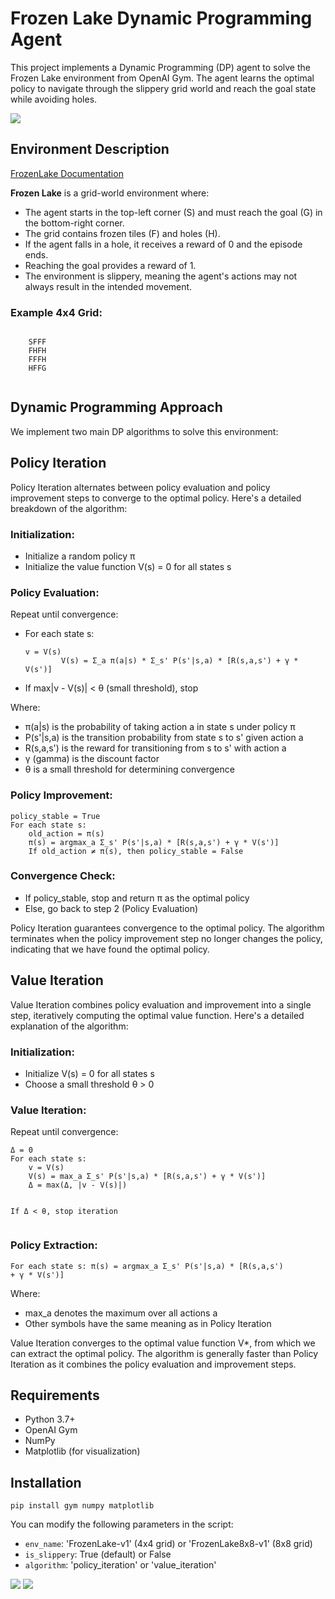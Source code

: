 <h1>Frozen Lake Dynamic Programming Agent</h1>
    <p>This project implements a Dynamic Programming (DP) agent to solve the Frozen Lake environment from OpenAI Gym. The agent learns the optimal policy to navigate through the slippery grid world and reach the goal state while avoiding holes.</p>

<img src="https://gymnasium.farama.org/_images/frozen_lake.gif">
    

<h2>Environment Description</h2>
    <a href="https://gymnasium.farama.org/environments/toy_text/frozen_lake/#frozen-lake" >FrozenLake Documentation</a>
    

<p><strong>Frozen Lake</strong> is a grid-world environment where:</p>
    <ul>
        <li>The agent starts in the top-left corner (S) and must reach the goal (G) in the bottom-right corner.</li>
        <li>The grid contains frozen tiles (F) and holes (H).</li>
        <li>If the agent falls in a hole, it receives a reward of 0 and the episode ends.</li>
        <li>Reaching the goal provides a reward of 1.</li>
        <li>The environment is slippery, meaning the agent's actions may not always result in the intended movement.</li>
    </ul>

<h3>Example 4x4 Grid:</h3>
    <pre><code>
    SFFF
    FHFH
    FFFH
    HFFG
    </code></pre>

<h2>Dynamic Programming Approach</h2>
    <p>We implement two main DP algorithms to solve this environment:</p>

<h2>Policy Iteration</h2>
    <p>Policy Iteration alternates between policy evaluation and policy improvement steps to converge to the optimal policy. Here's a detailed breakdown of the algorithm:</p>

<h3>Initialization:</h3>
    <ul>
        <li>Initialize a random policy π</li>
        <li>Initialize the value function V(s) = 0 for all states s</li>
    </ul>

<h3>Policy Evaluation:</h3>
    <p>Repeat until convergence:</p>
    <ul>
        <li>For each state s:</li>
        <pre><code>v = V(s)
        V(s) = Σ_a π(a|s) * Σ_s' P(s'|s,a) * [R(s,a,s') + γ * V(s')]</code></pre>
        <li>If max|v - V(s)| &lt; θ (small threshold), stop</li>
    </ul>

<p>Where:</p>
    <ul>
        <li>π(a|s) is the probability of taking action a in state s under policy π</li>
        <li>P(s'|s,a) is the transition probability from state s to s' given action a</li>
        <li>R(s,a,s') is the reward for transitioning from s to s' with action a</li>
        <li>γ (gamma) is the discount factor</li>
        <li>θ is a small threshold for determining convergence</li>
    </ul>

 <h3>Policy Improvement:</h3>
    <pre><code>policy_stable = True
For each state s:
    old_action = π(s)
    π(s) = argmax_a Σ_s' P(s'|s,a) * [R(s,a,s') + γ * V(s')]
    If old_action ≠ π(s), then policy_stable = False</code></pre>
    <h3>Convergence Check:</h3>
    <ul>
        <li>If policy_stable, stop and return π as the optimal policy</li>
        <li>Else, go back to step 2 (Policy Evaluation)</li>
    </ul>
    <p>Policy Iteration guarantees convergence to the optimal policy. The algorithm terminates when the policy improvement step no longer changes the policy, indicating that we have found the optimal policy.</p>

<h2>Value Iteration</h2>
    <p>Value Iteration combines policy evaluation and improvement into a single step, iteratively computing the optimal value function. Here's a detailed explanation of the algorithm:</p>
    <h3>Initialization:</h3>
    <ul>
        <li>Initialize V(s) = 0 for all states s</li>
        <li>Choose a small threshold θ > 0</li>
    </ul>
    <h3>Value Iteration:</h3>
    <p>Repeat until convergence:</p>
    <pre><code>Δ = 0
For each state s:
    v = V(s)
    V(s) = max_a Σ_s' P(s'|s,a) * [R(s,a,s') + γ * V(s')]
    Δ = max(Δ, |v - V(s)|)

If Δ &lt; θ, stop iteration</code></pre>
    <h3>Policy Extraction:</h3>
    <pre><code>For each state s:
    π(s) = argmax_a Σ_s' P(s'|s,a) * [R(s,a,s') + γ * V(s')]</code></pre>
    <p>Where:</p>
    <ul>
        <li>max_a denotes the maximum over all actions a</li>
        <li>Other symbols have the same meaning as in Policy Iteration</li>
    </ul>
    <p>Value Iteration converges to the optimal value function V*, from which we can extract the optimal policy. The algorithm is generally faster than Policy Iteration as it combines the policy evaluation and improvement steps.</p>



<h2>Requirements</h2>
    <ul>
        <li>Python 3.7+</li>
        <li>OpenAI Gym</li>
        <li>NumPy</li>
        <li>Matplotlib (for visualization)</li>
    </ul>

<h2>Installation</h2>
    <div class="code-block">
        <pre><code>pip install gym numpy matplotlib</code></pre>
    </div>


<p>You can modify the following parameters in the script:</p>
    <ul>
        <li><code>env_name</code>: 'FrozenLake-v1' (4x4 grid) or 'FrozenLake8x8-v1' (8x8 grid)</li>
        <li><code>is_slippery</code>: True (default) or False</li>
        <li><code>algorithm</code>: 'policy_iteration' or 'value_iteration'</li>
    </ul>

<img src="https://media.discordapp.net/attachments/1246167874154790913/1260676295516487850/No._of_steps_vs_episode.png?ex=670a228b&is=6708d10b&hm=dbede62f412343d3de66020f5f139df03c5509354f6508f3c875763c78323ddf&=&format=webp&quality=lossless&width=753&height=565">

<img src="https://media.discordapp.net/attachments/1246167874154790913/1260676295742718115/return_vs_episode.png?ex=670a228b&is=6708d10b&hm=8214ce2caaa187b95e5a694369b4865e87a943c4e5ea38ca68569472aa57ca14&=&format=webp&quality=lossless&width=753&height=565">

